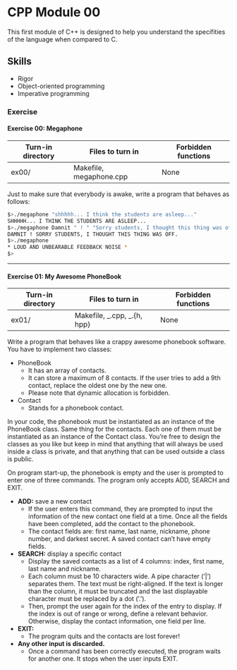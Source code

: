 # CPP Module 00

This first module of C++ is designed to help you understand the specifities of the language when compared to C.

## Skills

- Rigor
- Object-oriented programming
- Imperative programming

### Exercise

#### Exercise 00: Megaphone

| Turn-in directory | Files to turn in        | Forbidden functions |
| ----------------- | ----------------------- | ------------------- |
| ex00/             | Makefile, megaphone.cpp | None                |

Just to make sure that everybody is awake, write a program that behaves as follows:

```sh
$>./megaphone "shhhhh... I think the students are asleep..."
SHHHHH... I THINK THE STUDENTS ARE ASLEEP...
$>./megaphone Damnit " ! " "Sorry students, I thought this thing was off."
DAMNIT ! SORRY STUDENTS, I THOUGHT THIS THING WAS OFF.
$>./megaphone
* LOUD AND UNBEARABLE FEEDBACK NOISE *
$>
```

---

#### Exercise 01: My Awesome PhoneBook

| Turn-in directory | Files to turn in            | Forbidden functions |
| ----------------- | --------------------------- | ------------------- |
| ex01/             | Makefile, _.cpp, _.{h, hpp} | None                |

Write a program that behaves like a crappy awesome phonebook software.
You have to implement two classes:

- PhoneBook
  - It has an array of contacts.
  - It can store a maximum of 8 contacts. If the user tries to add a 9th contact, replace the oldest one by the new one.
  - Please note that dynamic allocation is forbidden.
- Contact
  - Stands for a phonebook contact.

In your code, the phonebook must be instantiated as an instance of the PhoneBook
class. Same thing for the contacts. Each one of them must be instantiated as an instance
of the Contact class. You’re free to design the classes as you like but keep in mind that
anything that will always be used inside a class is private, and that anything that can be
used outside a class is public.

On program start-up, the phonebook is empty and the user is prompted to enter one
of three commands. The program only accepts ADD, SEARCH and EXIT.

- **ADD:** save a new contact
  - If the user enters this command, they are prompted to input the information
    of the new contact one field at a time. Once all the fields have been completed, add the contact to the phonebook.
  - The contact fields are: first name, last name, nickname, phone number, and darkest secret. A saved contact can’t have empty fields.
- **SEARCH:** display a specific contact
  - Display the saved contacts as a list of 4 columns: index, first name, last name and nickname.
  - Each column must be 10 characters wide. A pipe character (’|’) separates
    them. The text must be right-aligned. If the text is longer than the column,
    it must be truncated and the last displayable character must be replaced by a dot (’.’).
  - Then, prompt the user again for the index of the entry to display. If the index is out of range or wrong, define a relevant behavior. Otherwise, display the contact information, one field per line.
- **EXIT:**
  - The program quits and the contacts are lost forever!
- **Any other input is discarded.**
  - Once a command has been correctly executed, the program waits for another one. It stops when the user inputs EXIT.
